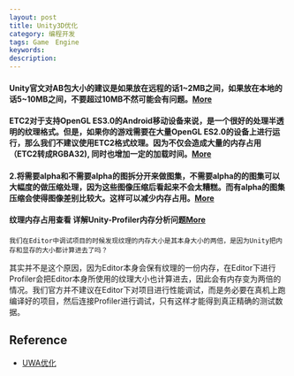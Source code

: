 ```yaml
---
layout: post
title: Unity3D优化
category: 编程开发
tags: Game　Engine
keywords: 
description: 
---
```


#### Unity官文对AB包大小的建议是如果放在远程的话1~2MB之间，如果放在本地的话5~10MB之间，不要超过10MB不然可能会有问题。[More](https://sunweizhe.cn/2020/05/21/%E7%BB%86%E8%AF%B4Unity%E4%B8%AD%E7%9A%84Asset/)


#### ETC2对于支持OpenGL ES3.0的Android移动设备来说，是一个很好的处理半透明的纹理格式。但是，如果你的游戏需要在大量OpenGL ES2.0的设备上进行运行，那么我们不建议使用ETC2格式纹理。因为不仅会造成大量的内存占用（ETC2转成RGBA32), 同时也增加一定的加载时间。[More](https://xinzhuzi.github.io/2020/05/08/Unity/Optimize/UWA%E4%BC%98%E5%8C%96/)


#### 2.将需要alpha和不需要alpha的图拆分开来做图集，不需要alpha的的图集可以大幅度的做压缩处理，因为这些图像压缩后看起来不会太糟糕。而有alpha的图集压缩会使得图像差别比较大。这样可以减少内存占用。[More](https://www.jianshu.com/p/1e58e995c1f8)

#### 纹理内存占用查看 详解Unity-Profiler内存分析问题[More](https://hcq0618.github.io/blog/categories/Unity%E4%BC%98%E5%8C%96/page/6/)

```
我们在Editor中调试项目的时候发现纹理的内存大小是其本身大小的两倍，是因为Unity把内存和显存的大小都计算进去了吗？
```
其实并不是这个原因，因为Editor本身会保有纹理的一份内存，在Editor下进行Profiler会把Editor本身所使用的纹理大小也计算进去，因此会有内存变为两倍的情况。我们官方并不建议在Editor下对项目进行性能调试，而是务必要在真机上跑编译好的项目，然后连接Profiler进行调试，只有这样才能得到真正精确的测试数据。


## Reference

* [UWA优化](https://xinzhuzi.github.io/2020/05/08/Unity/Optimize/UWA%E4%BC%98%E5%8C%96/)
